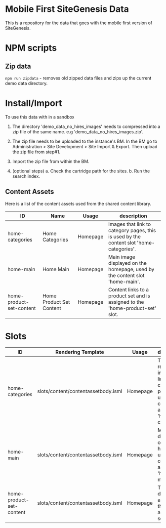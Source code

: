 # Mobile First SiteGenesis Data

This is a repository for the data that goes with the mobile first version of SiteGenesis.

# NPM scripts

## Zip data
`npm run zipdata` - removes old zipped data files and zips up the current demo data directory.

# Install/Import
To use this data with in a sandbox

1. The directory 'demo\_data\_no\_hires\_images' needs to compressed into a zip file of the same name.
		e.g 'demo\_data\_no\_hires\_images.zip'.


2. The zip file needs to be uploaded to the instance's BM.  In the BM go to Administration >  Site Development >  Site Import & Export.  Then upload the zip file from step#1.

3. Import the zip file from within the BM.

4. (optional steps)
	a. Check the cartridge path for the sites.
	b. Run the search index.


## Content Assets
Here is a list of the content assets used from the shared content library.


| ID                      | Name | Usage             |description|
|-------------------------|------|-------------------|-----------|
|home-categories          |Home Categories| Homepage |Images that link to category pages, this is used by the content slot 'home-categories'.|
|home-main                |Home Main| Homepage |Main image displayed on the homepage, used by the content slot 'home-main'.|
|home-product-set-content |Home Product Set Content | Homepage |Content links to a product set and is assigned to the 'home-product-set' slot.|


# Slots
| ID                      | Rendering Template | Usage             |description|
|-------------------------|------|-------------------|-----------|
|home-categories          |slots/content/contentassetbody.isml| Homepage |This slot renders images that link to other category pages it uses the content asset 'home-categories'.|
|home-main                |slots/content/contentassetbody.isml| Homepage |Main image displayed on the homepage, used by the content asset 'home-main'.|
|home-product-set-content |slots/content/contentassetbody.isml| Homepage |This slot desiplays an image that links to a product set|

